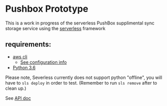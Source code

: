 # Pushbox Prototype

This is a work in progress of the serverless PushBox supplimental sync
storage service using the [serverless](https://github.com/serverless) framework

## requirements:
* [aws cli](https://aws.amazon.com/cli/)
    * [See configuration info](https://docs.aws.amazon.com/cli/latest/userguide/cli-chap-getting-started.html)
* [Python 3.6](https://www.python.org/downloads/release/python-364/)

Please note, Severless currently does not support python "offline", you will
have to `sls deploy` in order to test. (Remember to run `sls remove` after
to clean up.)


See [API doc](
https://docs.google.com/document/d/1YT6gh125Tu03eM42Vb_LKjvgxc4qrGGZsty1_ajf2YM/)


